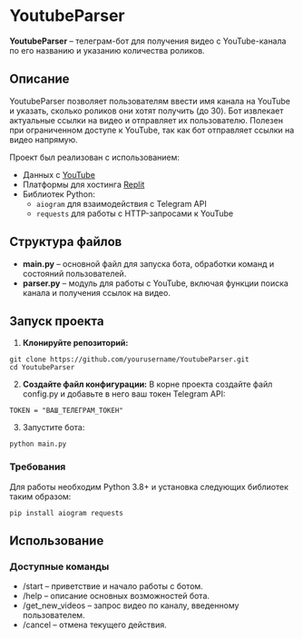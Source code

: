 # YoutubeParser

**YoutubeParser** – телеграм-бот для получения видео с YouTube-канала по его названию и указанию количества роликов.

## Описание

YoutubeParser позволяет пользователям ввести имя канала на YouTube и указать, сколько роликов они хотят получить (до 30). Бот извлекает актуальные ссылки на видео и отправляет их пользователю. Полезен при ограниченном доступе к YouTube, так как бот отправляет ссылки на видео напрямую.

Проект был реализован с использованием:
- Данных с [YouTube](https://www.youtube.com/)
- Платформы для хостинга [Replit](https://replit.com/)
- Библиотек Python:
  - `aiogram` для взаимодействия с Telegram API
  - `requests` для работы с HTTP-запросами к YouTube

## Структура файлов

- **main.py** – основной файл для запуска бота, обработки команд и состояний пользователей.
- **parser.py** – модуль для работы с YouTube, включая функции поиска канала и получения ссылок на видео.

## Запуск проекта
1. **Клонируйте репозиторий:**
```
git clone https://github.com/yourusername/YoutubeParser.git
cd YoutubeParser
```
2. **Создайте файл конфигурации:** В корне проекта создайте файл config.py и добавьте в него ваш токен Telegram API:
```
TOKEN = "ВАШ_ТЕЛЕГРАМ_ТОКЕН"
```
3. Запустите бота:
```
python main.py
```
### Требования
Для работы необходим Python 3.8+ и установка следующих библиотек таким образом:
```
pip install aiogram requests
```
## Использование
### Доступные команды
- /start – приветствие и начало работы с ботом.
- /help – описание основных возможностей бота.
- /get_new_videos – запрос видео по каналу, введенному пользователем.
- /cancel – отмена текущего действия.
